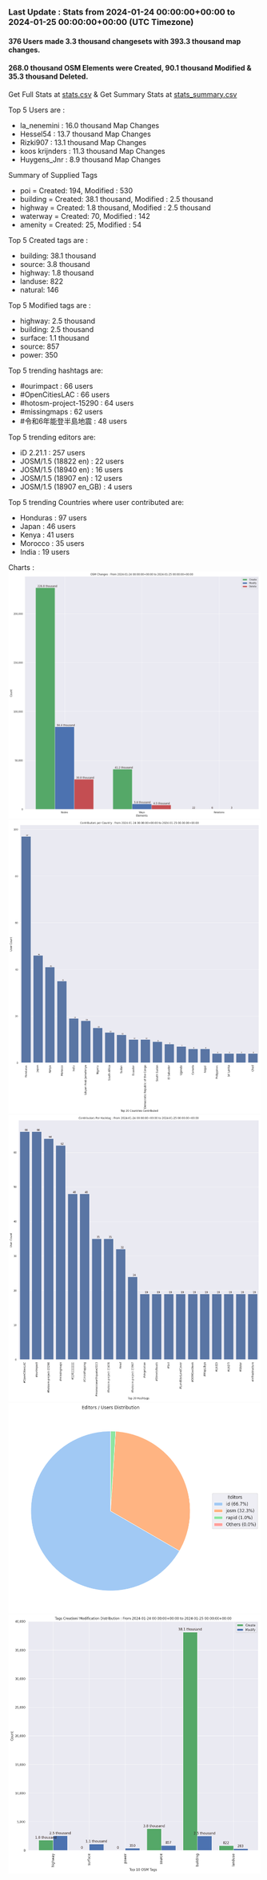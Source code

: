 ### Last Update : Stats from 2024-01-24 00:00:00+00:00 to 2024-01-25 00:00:00+00:00 (UTC Timezone)

#### 376 Users made 3.3 thousand changesets with 393.3 thousand map changes.
#### 268.0 thousand OSM Elements were Created, 90.1 thousand Modified & 35.3 thousand Deleted.
Get Full Stats at [stats.csv](/stats/hotosm/Daily/stats.csv)
 & Get Summary Stats at [stats_summary.csv](/stats/hotosm/Daily/stats_summary.csv)

Top 5 Users are : 
- la_nenemini : 16.0 thousand Map Changes
- Hessel54 : 13.7 thousand Map Changes
- Rizki907 : 13.1 thousand Map Changes
- koos krijnders : 11.3 thousand Map Changes
- Huygens_Jnr : 8.9 thousand Map Changes

Summary of Supplied Tags
- poi = Created: 194, Modified : 530
- building = Created: 38.1 thousand, Modified : 2.5 thousand
- highway = Created: 1.8 thousand, Modified : 2.5 thousand
- waterway = Created: 70, Modified : 142
- amenity = Created: 25, Modified : 54


Top 5 Created tags are :
- building: 38.1 thousand
- source: 3.8 thousand
- highway: 1.8 thousand
- landuse: 822
- natural: 146


Top 5 Modified tags are :
- highway: 2.5 thousand
- building: 2.5 thousand
- surface: 1.1 thousand
- source: 857
- power: 350


Top 5 trending hashtags are:
- #ourimpact : 66 users
- #OpenCitiesLAC : 66 users
- #hotosm-project-15290 : 64 users
- #missingmaps : 62 users
- #令和6年能登半島地震 : 48 users


Top 5 trending editors are:
- iD 2.21.1 : 257 users
- JOSM/1.5 (18822 en) : 22 users
- JOSM/1.5 (18940 en) : 16 users
- JOSM/1.5 (18907 en) : 12 users
- JOSM/1.5 (18907 en_GB) : 4 users


Top 5 trending Countries where user contributed are:
- Honduras : 97 users
- Japan : 46 users
- Kenya : 41 users
- Morocco : 35 users
- India : 19 users


 Charts : 
![Alt text](./stats_osm_changes.png) 
![Alt text](./stats_users_per_country.png) 
![Alt text](./stats_users_per_hashtag.png) 
![Alt text](./stats_editors_pie_chart.png) 
![Alt text](./stats_tags.png) 
